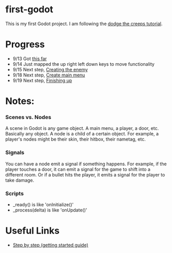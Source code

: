 # first-godot

This is my first Godot project. I am following the [dodge the creeps tutorial](https://docs.godotengine.org/en/stable/getting_started/first_2d_game).

# Progress
- 9/13 Got [this far](https://docs.godotengine.org/en/stable/getting_started/first_2d_game/03.coding_the_player.html)
- 9/14 Just mapped the up right left down keys to move functionality
- 9/15 Next step, [Creating the enemy](https://docs.godotengine.org/en/stable/getting_started/first_2d_game/04.creating_the_enemy.html)
- 9/18 Next step, [Create main menu](https://docs.godotengine.org/en/stable/getting_started/first_2d_game/06.heads_up_display.html)
- 9/19 Next step, [Finishing up](https://docs.godotengine.org/en/stable/getting_started/first_2d_game/07.finishing-up.html)

# Notes:
### Scenes vs. Nodes
A scene in Godot is any game object. A main menu, a player, a door, etc. Basically any object. A node is a child of a certain object. For example, a player's nodes might be their skin, their hitbox, their nametag, etc. 
### Signals
You can have a node emit a signal if something happens. For example, if the player touches a door, it can emit a signal for the game to shift into a different room. Or if a bullet hits the player, it emits a signal for the player to take damage. 
### Scripts
- _ready() is like 'onInitialize()'
- _process(delta) is like 'onUpdate()'

# Useful Links
- [Step by step (getting started guide)](https://docs.godotengine.org/en/stable/getting_started/step_by_step/index.html)
